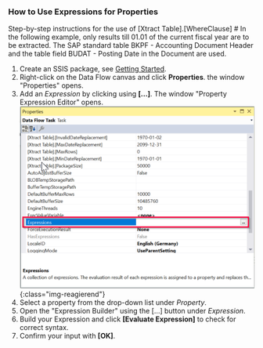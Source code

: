 ### How to Use Expressions for Properties

Step-by-step instructions for the use of [Xtract Table].[WhereClause] #
In the following example, only results till 01.01 of the current fiscal year are to be extracted. The SAP standard table BKPF - Accounting Document Header and the table field BUDAT - Posting Date in the Document are used.

1. Create an SSIS package, see [Getting Started](../getting-started).
2. Right-click on the Data Flow canvas and click **Properties**. the window "Properties" opens.
3. Add an *Expression* by clicking using **[…]**. The window "Property Expression Editor" opens.<br>
![Expressions](/img/content/xis/expressions.png){:class="img-reagierend"}
4. Select a property from the drop-down list under *Property*.<br>
5. Open the "Expression Builder" using the […] button under *Expression*.
6. Build your Expression and click **[Evaluate Expression]** to check for correct syntax.
7. Confirm your input with **[OK]**.
